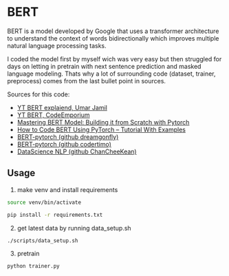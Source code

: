 # BERT

BERT is a model developed by Google that uses a transformer architecture to understand the context of words bidirectionally which improves multiple natural language processing tasks.

I coded the model first by myself wich was very easy but then struggled for days on letting in pretrain with next sentence prediction and masked language modeling. Thats why a lot of surrounding code (dataset, trainer, preprocess) comes from the last bullet point in sources.

Sources for this code:
- [YT BERT explaiend, Umar Jamil](https://www.youtube.com/watch?v=90mGPxR2GgY)
- [YT BERT, CodeEmporium](https://www.youtube.com/watch?v=xI0HHN5XKDo)
- [Mastering BERT Model: Building it from Scratch with Pytorch](https://medium.com/data-and-beyond/complete-guide-to-building-bert-model-from-sratch-3e6562228891)
- [How to Code BERT Using PyTorch – Tutorial With Examples](https://neptune.ai/blog/how-to-code-bert-using-pytorch-tutorial)
- [BERT-pytorch (github dreamgonfly)](https://github.com/dreamgonfly/BERT-pytorch/tree/master)
- [BERT-pytorch (github codertimo)](https://github.com/codertimo/BERT-pytorch/tree/master)
- [DataScience NLP (github ChanCheeKean)](https://github.com/ChanCheeKean/DataScience/blob/main/13%20-%20NLP/C04%20-%20BERT%20(Pytorch%20Scratch).ipynb)

## Usage

1. make venv and install requirements

```bash
source venv/bin/activate
```

```bash
pip install -r requirements.txt
```

2. get latest data by running data_setup.sh

```bash
./scripts/data_setup.sh
```

3. pretrain

```bash
python trainer.py
```
